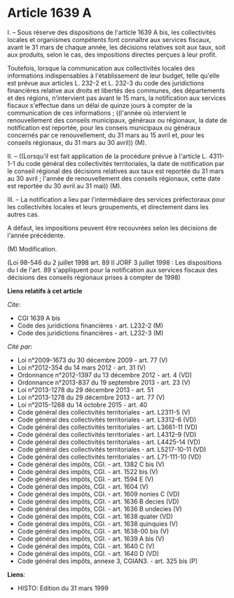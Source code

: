 # Article 1639 A

I. – Sous réserve des dispositions de l'article 1639 A bis, les collectivités locales et organismes compétents font connaître
aux services fiscaux, avant le 31 mars de chaque année, les décisions relatives soit aux taux, soit aux produits, selon le
cas, des impositions directes perçues à leur profit.

Toutefois, lorsque la communication aux collectivités locales des informations indispensables à l'établissement de leur
budget, telle qu'elle est prévue aux articles L. 232-2 et L. 232-3 du code des juridictions financières relative aux droits
et libertés des communes, des départements et des régions, n'intervient pas avant le 15 mars, la notification aux services
fiscaux s'effectue dans un délai de quinze jours à compter de la communication de ces informations ; ((l'année où intervient
le renouvellement des conseils municipaux, généraux ou régionaux, la date de notification est reportée, pour les conseis
municipaux ou généraux concernés par ce renouvellement, du 31 mars au 15 avril et, pour les conseils régionaux, du 31 mars au
30 avril)) (M).

II. – ((Lorsqu'il est fait application de la procédure prévue à l'article L. 4311-1-1 du code général des collectivités
territoriales, la date de notification par le conseil régional des décisions relatives aux taux est reportée du 31 mars au 30
avril ; l'année de renouvellement des conseils régionaux, cette date est reportée du 30 avril au 31 mai)) (M).

III. – La notification a lieu par l'intermédiaire des services préfectoraux pour les collectivités locales et leurs
groupements, et directement dans les autres cas.

A défaut, les impositions peuvent être recouvrées selon les décisions de l'année précédente.

(M) Modification.

(Loi 98-546 du 2 juillet 1998 art. 89 II JORF 3 juillet 1998 : Les dispositions du I de l'art. 89 s'appliquent pour la
notification aux services fiscaux des décisions des conseils régionaux prises à compter de 1998)

**Liens relatifs à cet article**

_Cite_:

  - CGI 1639 A bis
  - Code des juridictions financières - art. L232-2 (M)
  - Code des juridictions financières - art. L232-3 (M)

_Cité par_:

  - Loi n°2009-1673 du 30 décembre 2009 - art. 77 (V)
  - Loi n°2012-354 du 14 mars 2012 - art. 31 (V)
  - Ordonnance n°2012-1397 du 13 décembre 2012 - art. 4 (VD)
  - Ordonnance n°2013-837 du 19 septembre 2013 - art. 23 (V)
  - Loi n°2013-1278 du 29 décembre 2013 - art. 51
  - Loi n°2013-1278 du 29 décembre 2013 - art. 77 (V)
  - Loi n°2015-1268 du 14 octobre 2015 - art. 40
  - Code général des collectivités territoriales - art. L2311-5 (V)
  - Code général des collectivités territoriales - art. L3312-6 (VD)
  - Code général des collectivités territoriales - art. L3661-11 (VD)
  - Code général des collectivités territoriales - art. L4312-9 (VD)
  - Code général des collectivités territoriales - art. L4425-14 (VD)
  - Code général des collectivités territoriales - art. L5217-10-11 (VD)
  - Code général des collectivités territoriales - art. L71-111-10 (VD)
  - Code général des impôts, CGI. - art. 1382 C bis (V)
  - Code général des impôts, CGI. - art. 1522 bis (V)
  - Code général des impôts, CGI. - art. 1594 E (V)
  - Code général des impôts, CGI. - art. 1604 (V)
  - Code général des impôts, CGI. - art. 1609 nonies C (VD)
  - Code général des impôts, CGI. - art. 1636 B decies (VD)
  - Code général des impôts, CGI. - art. 1636 B undecies (V)
  - Code général des impôts, CGI. - art. 1638 quater (VD)
  - Code général des impôts, CGI. - art. 1638 quinquies (V)
  - Code général des impôts, CGI. - art. 1638-00 bis (V)
  - Code général des impôts, CGI. - art. 1639 A bis (V)
  - Code général des impôts, CGI. - art. 1640 C (V)
  - Code général des impôts, CGI. - art. 1640 D (VD)
  - Code général des impôts, annexe 3, CGIAN3. - art. 325 bis (P)

**Liens**:

  - HISTO: Edition du 31 mars 1999
